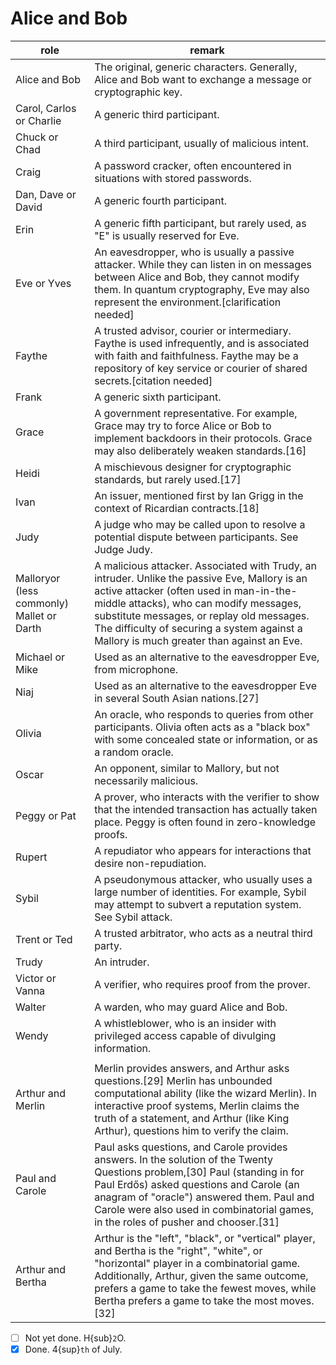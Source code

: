 # Alice and Bob

| role                                      | remark                                                                                                                                                                                                                                                                                                                      |
| ----------------------------------------- | --------------------------------------------------------------------------------------------------------------------------------------------------------------------------------------------------------------------------------------------------------------------------------------------------------------------------- |
| Alice and Bob                             | The original, generic characters. Generally, Alice and Bob want to exchange a message or cryptographic key.                                                                                                                                                                                                                 |
| Carol, Carlos or Charlie                  | A generic third participant.                                                                                                                                                                                                                                                                                                |
| Chuck or Chad                             | A third participant, usually of malicious intent.                                                                                                                                                                                                                                                                           |
| Craig                                     | A password cracker, often encountered in situations with stored passwords.                                                                                                                                                                                                                                                  |
| Dan, Dave or David                        | A generic fourth participant.                                                                                                                                                                                                                                                                                               |
| Erin                                      | A generic fifth participant, but rarely used, as "E" is usually reserved for Eve.                                                                                                                                                                                                                                           |
| Eve or Yves                               | An eavesdropper, who is usually a passive attacker. While they can listen in on messages between Alice and Bob, they cannot modify them. In quantum cryptography, Eve may also represent the environment.[clarification needed]                                                                                             |
| Faythe                                    | A trusted advisor, courier or intermediary. Faythe is used infrequently, and is associated with faith and faithfulness. Faythe may be a repository of key service or courier of shared secrets.[citation needed]                                                                                                            |
| Frank                                     | A generic sixth participant.                                                                                                                                                                                                                                                                                                |
| Grace                                     | A government representative. For example, Grace may try to force Alice or Bob to implement backdoors in their protocols. Grace may also deliberately weaken standards.[16]                                                                                                                                                  |
| Heidi                                     | A mischievous designer for cryptographic standards, but rarely used.[17]                                                                                                                                                                                                                                                    |
| Ivan                                      | An issuer, mentioned first by Ian Grigg in the context of Ricardian contracts.[18]                                                                                                                                                                                                                                          |
| Judy                                      | A judge who may be called upon to resolve a potential dispute between participants. See Judge Judy.                                                                                                                                                                                                                         |
| Malloryor (less commonly) Mallet or Darth | A malicious attacker. Associated with Trudy, an intruder. Unlike the passive Eve, Mallory is an active attacker (often used in man-in-the-middle attacks), who can modify messages, substitute messages, or replay old messages. The difficulty of securing a system against a Mallory is much greater than against an Eve. |
| Michael or Mike                           | Used as an alternative to the eavesdropper Eve, from microphone.                                                                                                                                                                                                                                                            |
| Niaj                                      | Used as an alternative to the eavesdropper Eve in several South Asian nations.[27]                                                                                                                                                                                                                                          |
| Olivia                                    | An oracle, who responds to queries from other participants. Olivia often acts as a "black box" with some concealed state or information, or as a random oracle.                                                                                                                                                             |
| Oscar                                     | An opponent, similar to Mallory, but not necessarily malicious.                                                                                                                                                                                                                                                             |
| Peggy or Pat                              | A prover, who interacts with the verifier to show that the intended transaction has actually taken place. Peggy is often found in zero-knowledge proofs.                                                                                                                                                                    |
| Rupert                                    | A repudiator who appears for interactions that desire non-repudiation.                                                                                                                                                                                                                                                      |
| Sybil                                     | A pseudonymous attacker, who usually uses a large number of identities. For example, Sybil may attempt to subvert a reputation system. See Sybil attack.                                                                                                                                                                    |
| Trent or Ted                              | A trusted arbitrator, who acts as a neutral third party.                                                                                                                                                                                                                                                                    |
| Trudy                                     | An intruder.                                                                                                                                                                                                                                                                                                                |
| Victor or Vanna                           | A verifier, who requires proof from the prover.                                                                                                                                                                                                                                                                             |
| Walter                                    | A warden, who may guard Alice and Bob.                                                                                                                                                                                                                                                                                      |
| Wendy                                     | A whistleblower, who is an insider with privileged access capable of divulging information.                                                                                                                                                                                                                                 |
|                                           |
| Arthur and Merlin                         | Merlin provides answers, and Arthur asks questions.[29] Merlin has unbounded computational ability (like the wizard Merlin). In interactive proof systems, Merlin claims the truth of a statement, and Arthur (like King Arthur), questions him to verify the claim.                                                        |
| Paul and Carole                           | Paul asks questions, and Carole provides answers. In the solution of the Twenty Questions problem,[30] Paul (standing in for Paul Erdős) asked questions and Carole (an anagram of "oracle") answered them. Paul and Carole were also used in combinatorial games, in the roles of pusher and chooser.[31]                  |
| Arthur and Bertha                         | Arthur is the "left", "black", or "vertical" player, and Bertha is the "right", "white", or "horizontal" player in a combinatorial game. Additionally, Arthur, given the same outcome, prefers a game to take the fewest moves, while Bertha prefers a game to take the most moves.[32]                                     |


- [ ] Not yet done. H{sub}`2`O.
- [x] Done. 4{sup}`th` of July.
